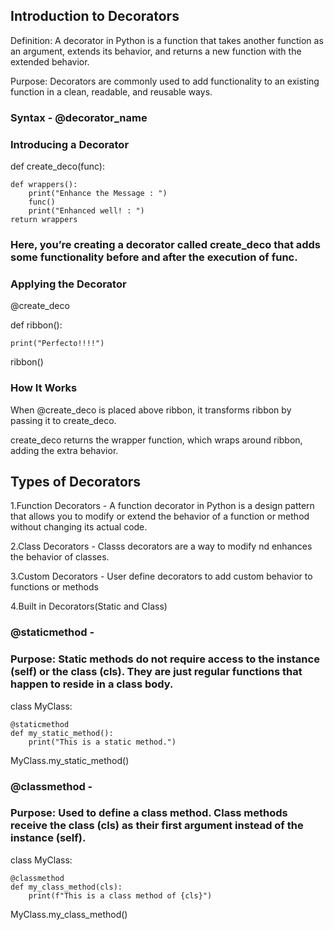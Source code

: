 ## Introduction to Decorators
Definition: A decorator in Python is a function that takes another function as an argument, extends its behavior, and returns a new function with the extended behavior.

Purpose: Decorators are commonly used to add functionality to an existing function in a clean, readable, and reusable ways.

### Syntax - @decorator_name

### Introducing a Decorator

def create_deco(func):

    def wrappers():
        print("Enhance the Message : ")
        func()
        print("Enhanced well! : ")
    return wrappers

    
### Here, you’re creating a decorator called create_deco that adds some functionality before and after the execution of func.

### Applying the Decorator
@create_deco

def ribbon():

    print("Perfecto!!!!")

ribbon()

### How It Works
When @create_deco is placed above ribbon, it transforms ribbon by passing it to create_deco.

create_deco returns the wrapper function, which wraps around ribbon, adding the extra behavior.




## Types of Decorators
1.Function Decorators - A function decorator in Python is a design pattern that allows you to modify or extend the behavior of a function or method without changing its actual code.

2.Class Decorators - Classs decorators are a way to modify nd enhances the behavior of classes. 

3.Custom Decorators - User define decorators to add custom behavior to functions or methods 

4.Built in Decorators(Static and Class)


### @staticmethod - 
### Purpose:  Static methods do not require access to the instance (self) or the class (cls). They are just regular functions that happen to reside in a class body.

class MyClass:

    @staticmethod
    def my_static_method():
        print("This is a static method.")

MyClass.my_static_method()


### @classmethod -
### Purpose: Used to define a class method. Class methods receive the class (cls) as their first argument instead of the instance (self).
class MyClass:

    @classmethod
    def my_class_method(cls):
        print(f"This is a class method of {cls}")

MyClass.my_class_method()






